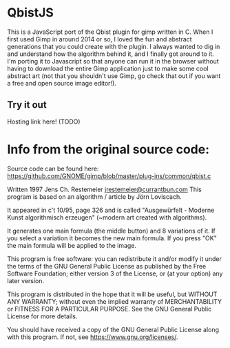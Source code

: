 # QbistJS

This is a JavaScript port of the Qbist plugin for gimp written in C. When I first used Gimp in around 2014 or so, I loved the fun and abstract generations that you could create with the plugin. I always wanted to dig in and understand how the algorithm behind it, and I finally got around to it. I'm porting it to Javascript so that anyone can run it in the browser without having to download the entire Gimp application just to make some cool abstract art (not that you shouldn't use Gimp, go check that out if you want a free and open source image editor!).

## Try it out

Hosting link here! (TODO)

# Info from the original source code:

Source code can be found here: https://github.com/GNOME/gimp/blob/master/plug-ins/common/qbist.c

Written 1997 Jens Ch. Restemeier <jrestemeier@currantbun.com>
This program is based on an algorithm / article by
Jörn Loviscach.

It appeared in c't 10/95, page 326 and is called
"Ausgewürfelt - Moderne Kunst algorithmisch erzeugen"
(~modern art created with algorithms).

It generates one main formula (the middle button) and 8 variations of it.
If you select a variation it becomes the new main formula. If you
press "OK" the main formula will be applied to the image.

This program is free software: you can redistribute it and/or modify
it under the terms of the GNU General Public License as published by
the Free Software Foundation; either version 3 of the License, or
(at your option) any later version.

This program is distributed in the hope that it will be useful,
but WITHOUT ANY WARRANTY; without even the implied warranty of
MERCHANTABILITY or FITNESS FOR A PARTICULAR PURPOSE. See the
GNU General Public License for more details.

You should have received a copy of the GNU General Public License
along with this program. If not, see <https://www.gnu.org/licenses/>.
